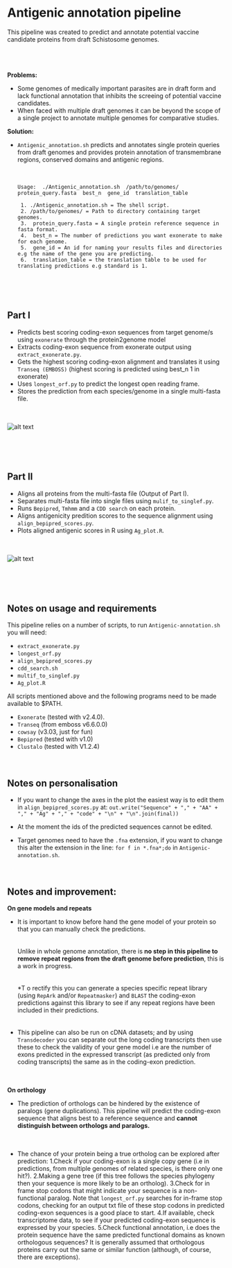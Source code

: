 
# Antigenic annotation pipeline

This pipeline was created to predict and annotate potential vaccine candidate proteins from draft Schistosome genomes.

<br /> <br /> <br /> 
**Problems:** 
* Some genomes of medically important parasites are in draft form and lack functional annotation that inhibits the screeing of potential vaccine candidates.
* When faced with multiple draft genomes it can be beyond the scope of a single project to annotate multiple genomes for comparative studies.

**Solution:** 
* `Antigenic_annotation.sh` predicts and annotates single protein queries from draft genomes and provides protein annotation of transmembrane regions, conserved domains and antigenic regions.<br /> <br /> <br /> 

      Usage:  ./Antigenic_annotation.sh  /path/to/genomes/ protein_query.fasta  best_n  gene_id  translation_table
      
       1. ./Antigenic_annotation.sh = The shell script.
       2. /path/to/genomes/ = Path to directory containing target genomes.
       3.  protein_query.fasta = A single protein reference sequence in fasta format. 
       4.  best_n = The number of predictions you want exonerate to make for each genome.
       5.  gene_id = An id for naming your results files and directories e.g the name of the gene you are predicting.
       6.  translation_table = the translation table to be used for translating predictions e.g standard is 1. 
       
       
<br /> <br /> <br /> 

## Part I
* Predicts best scoring coding-exon sequences from target genome/s using `exonerate` through the protein2genome model
* Extracts coding-exon sequence from exonerate output using `extract_exonerate.py`.
* Gets the highest scoring coding-exon alignment and translates it using `Transeq (EMBOSS)` (highest scoring is predicted using best_n 1 in exonerate)
* Uses `longest_orf.py` to predict the longest open reading frame.
* Stores the prediction from each species/genome in a single multi-fasta file.<br /> <br /> <br /> 

![alt text](https://github.com/camilla-eldridge/Antigenic-annotation-pipeline/blob/main/diagram/part_I.png)

<br /> <br /> <br /> 

## Part II
* Aligns all proteins from the multi-fasta file (Output of Part I).
* Separates multi-fasta file into single files using `mulif_to_singlef.py`.
* Runs `Bepipred`, `Tmhmm` and a `CDD search` on each protein. 
* Aligns antigenicity predition scores to the sequence alignment using `align_bepipred_scores.py`.
* Plots aligned antigenic scores in R using `Ag_plot.R`.<br /> <br /> <br /> 


![alt text](https://github.com/camilla-eldridge/Antigenic-annotation-pipeline/blob/main/diagram/part_II.png)


<br /> <br /> <br /> 
## Notes on usage and requirements 
This pipeline relies on a number of scripts, to run `Antigenic-annotation.sh` you will need:
 * `extract_exonerate.py`
 * `longest_orf.py`
 * `align_bepipred_scores.py`
 * `cdd_search.sh`
 * `multif_to_singlef.py`
 * `Ag_plot.R`

All scripts mentioned above and the following programs need to be made available to $PATH.
 * `Exonerate` (tested with v2.4.0).
 * `Transeq` (from emboss v6.6.0.0)
 * `cowsay` (v3.03, just for fun)
 * `Bepipred` (tested with v1.0)
 * `Clustalo` (tested with V1.2.4)
<br /> <br /> <br />

## Notes on personalisation
* If you want to change the axes in the plot the easiest way is to edit them in `align_bepipred_scores.py` at:
            `out.write("Sequence" + "," + "AA" + "," + "Ag" + "," + "code" + "\n" + "\n".join(final))`
            
* At the moment the ids of the predicted sequences cannot be edited.

* Target genomes need to have the `.fna` extension, if you want to change this alter the extension in the line: `for f in *.fna*;do` in `Antigenic-annotation.sh`.
<br /> <br /> <br /> 


## Notes and improvement:

**On gene models and repeats** 

* It is important to know before hand the gene model of your protein so that you can manually check the predictions. <br /> <br /> <br /> 
Unlike in whole genome annotation, there is **no step in this pipeline to remove repeat regions from the draft genome before prediction**, this is a work in progress. 
<br /> <br /> <br /> 
*T o rectify this you can generate a species specific repeat library (using `RepArk` and/or `Repeatmasker`) and `BLAST` the coding-exon predictions against this library  to see if any repeat regions have been included in their predictions. <br /> <br /> <br /> 
* This pipeline can also be run on cDNA datasets; and by using `Transdecoder` you can separate out the long coding transcripts then use these to check the validity of your gene model i.e are the number of exons predicted in the expressed transcript (as predicted only from coding transcripts) the same as in the coding-exon prediction.
<br /> <br /> <br /> 

**On orthology** 

* The prediction of orthologs can be hindered by the existence of paralogs (gene duplications). This pipeline will predict the coding-exon sequence that
aligns best to a reference sequence and **cannot distinguish between orthologs and paralogs.** <br /> <br /> <br /> 

* The chance of your protein being a true ortholog can be explored after prediction:
1.Check if your coding-exon is a single copy gene (i.e in predictions, from multiple genomes of related species, is there only one hit?).
2.Making a gene tree (if this tree follows the species phylogeny then your sequence is more likely to be an ortholog).
3.Check for in frame stop codons that might indicate your sequence is a non-functional paralog. Note that `longest_orf.py` searches for in-frame stop codons,  checking for an output txt file of these stop codons in predicted coding-exon sequences is a good place to start.
4.If available, check transcriptome data, to see if your predicted coding-exon sequence is expressed by your species.
5.Check functional annotation, i.e does the protein sequence have the same predicted functional domains as known orthologous sequences? It is generally assumed that orthologous proteins carry out the same or similar function  (although, of course, there are exceptions). 































